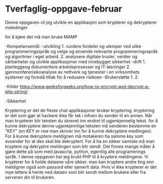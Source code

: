 # Tverfaglig-oppgave-februar

Denne oppgaven vil jeg utvikle en applikasjon som krypterer og dekrypterer meledinger

for å kjøre det må man bruke MAMP

-Kompetansemål:
  -utvikling
    1. vurdere fordeler og ulemper ved ulike programmeringsspråk og velge og anvende relevante programmeringsspråk og algoritmer i eget arbeid.
    2. analysere digitale trusler, verdier og sårbarheter og utvikle applikasjoner med innebygget sikkerhet
  -drift
    1. planleggeog dokumentere arbeidsprosesser og IT-løsninger
    2. gjennomførerisikoanalyse av nettverk og tjenester i en virksomhets systemer og foreslå tiltak for å redusere risikoen
  -Brukerstøtte
    1.
    2. 

-Kilder
https://www.geeksforgeeks.org/how-to-encrypt-and-decrypt-a-php-string/

-Sikkerhet

Kryptering er det de fleste chat applikasjoner bruker kryptering. kryptering er det som gjør at hackere ikke får tak i infoen du sender til en annen. Når man krypterer blir teksten du skrevet inn endret til ugjenkjennelig tekst. for å kunne dekryptere denne ugjenkjennlige teksten må senderen bestemme en "KEY" (en KEY er noe man skriver inn for å kunne dekryptere medlingen). For  å kunne dekryptere meldignen må motakeren ha samme key som avsender for at den skal ble dekryptert. 
For å ha en sikker samtale må man kryptere og dekryptre meldingen som blir sendt. Det finnes mange måter å gjøre dette på som med 
javascrip, python, egentlig alle programerings språk. I denne oppgaven har jeg brukt PHP til å kryptere meldingene. Vi krypterer for å holde dataene våre sikker. man kan kryptere andre ting enn meldigner også som passord eller sjenerlt data. Hvis vi ikke krypterer er det mye lettere å hente ned dataen som blir sendt mellom brukere eller fra serveren din til brukeren. 


